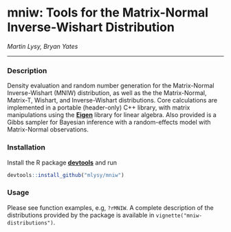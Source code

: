 # mniw: Tools for the Matrix-Normal Inverse-Wishart Distribution

*Martin Lysy, Bryan Yates*

---

### Description

Density evaluation and random number generation for the Matrix-Normal Inverse-Wishart (MNIW) distribution, as well as the the Matrix-Normal, Matrix-T, Wishart, and Inverse-Wishart distributions.  Core calculations are implemented in a portable (header-only) C++ library, with matrix manipulations using the [**Eigen**](http://eigen.tuxfamily.org/index.php?title=Main_Page) library for linear algebra.  Also provided is a Gibbs sampler for Bayesian inference with a random-effects model with Matrix-Normal observations.

### Installation

Install the R package [**devtools**](https://CRAN.R-project.org/package=devtools) and run
```r
devtools::install_github("mlysy/mniw")
```

### Usage

Please see function examples, e.g, `?rMNIW`.  A complete description of the distributions provided by the package is available in `vignette("mniw-distributions")`.
